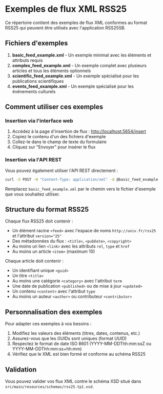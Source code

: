 # Exemples de flux XML RSS25

Ce répertoire contient des exemples de flux XML conformes au format RSS25 qui peuvent être utilisés avec l'application RSS25SB.

## Fichiers d'exemples

1. **basic_feed_example.xml** - Un exemple minimal avec les éléments et attributs requis
2. **complex_feed_example.xml** - Un exemple complet avec plusieurs articles et tous les éléments optionnels
3. **scientific_feed_example.xml** - Un exemple spécialisé pour les publications scientifiques
4. **events_feed_example.xml** - Un exemple spécialisé pour les événements culturels

## Comment utiliser ces exemples

### Insertion via l'interface web

1. Accédez à la page d'insertion de flux : [http://localhost:5654/insert](http://localhost:5654/insert)
2. Copiez le contenu d'un des fichiers d'exemple
3. Collez-le dans le champ de texte du formulaire
4. Cliquez sur "Envoyer" pour insérer le flux

### Insertion via l'API REST

Vous pouvez également utiliser l'API REST directement :

```bash
curl -X POST -H "Content-Type: application/xml" -d @basic_feed_example.xml http://localhost:5654/rss25SB/insert
```

Remplacez `basic_feed_example.xml` par le chemin vers le fichier d'exemple que vous souhaitez utiliser.

## Structure du format RSS25

Chaque flux RSS25 doit contenir :

- Un élément racine `<feed>` avec l'espace de noms `http://univ.fr/rss25` et l'attribut `version="25"`
- Des métadonnées du flux : `<title>`, `<pubDate>`, `<copyright>`
- Au moins un lien `<link>` avec les attributs `rel`, `type` et `href`
- Au moins un article `<item>` (maximum 10)

Chaque article doit contenir :

- Un identifiant unique `<guid>`
- Un titre `<title>`
- Au moins une catégorie `<category>` avec l'attribut `term`
- Une date de publication `<published>` ou de mise à jour `<updated>`
- Un contenu `<content>` avec l'attribut `type`
- Au moins un auteur `<author>` ou contributeur `<contributor>`

## Personnalisation des exemples

Pour adapter ces exemples à vos besoins :

1. Modifiez les valeurs des éléments (titres, dates, contenus, etc.)
2. Assurez-vous que les GUIDs sont uniques (format UUID)
3. Respectez le format de date ISO 8601 (YYYY-MM-DDThh:mm:ssZ ou YYYY-MM-DDThh:mm:ss+hh:mm)
4. Vérifiez que le XML est bien formé et conforme au schéma RSS25

## Validation

Vous pouvez valider vos flux XML contre le schéma XSD situé dans `src/main/resources/schemas/rss25.tp1.xsd`.